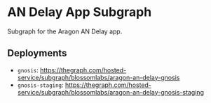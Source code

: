 # AN Delay App Subgraph

Subgraph for the Aragon AN Delay app.

## Deployments

- `gnosis`: https://thegraph.com/hosted-service/subgraph/blossomlabs/aragon-an-delay-gnosis
- `gnosis-staging`: https://thegraph.com/hosted-service/subgraph/blossomlabs/aragon-an-delay-gnosis-staging